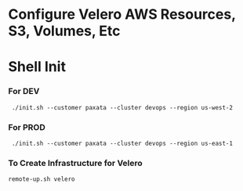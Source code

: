 
# Configure Velero AWS Resources, S3, Volumes, Etc

# Shell Init

### For DEV

` ./init.sh --customer paxata --cluster devops --region us-west-2`

### For PROD

` ./init.sh --customer paxata --cluster devops --region us-east-1`

###  To Create Infrastructure for Velero

`remote-up.sh velero`
